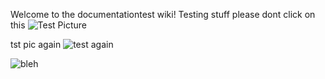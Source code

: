 Welcome to the documentationtest wiki!
Testing stuff please dont click on this
![Test Picture](https://imgur.com/6golanv)

tst pic again ![test again]([Imgur](https://imgur.com/6golanv))

![bleh](https://imgur.com/a/Et1f9)



